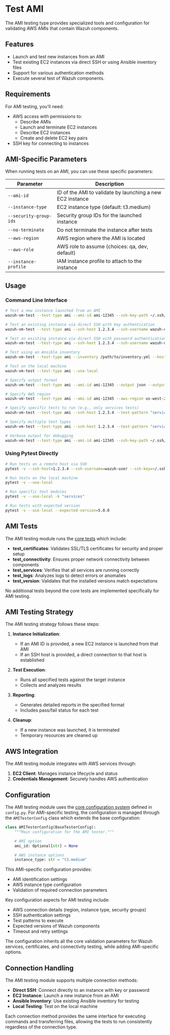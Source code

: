 # Test AMI

The AMI testing type provides specialized tools and configuration for validating AWS AMIs that contain Wazuh components.

## Features

- Launch and test new instances from an AMI
- Test existing EC2 instances via direct SSH or using Ansible inventory files
- Support for various authentication methods
- Execute several test of Wazuh components.

## Requirements

For AMI testing, you'll need:

- AWS access with permissions to:
  - Describe AMIs
  - Launch and terminate EC2 instances
  - Describe EC2 instances
  - Create and delete EC2 key pairs
- SSH key for connecting to instances

## AMI-Specific Parameters

When running tests on an AMI, you can use these specific parameters:

| Parameter | Description |
|-----------|-------------|
| `--ami-id` | ID of the AMI to validate by launching a new EC2 instance |
| `--instance-type` | EC2 instance type (default: t3.medium) |
| `--security-group-ids` | Security group IDs for the launched instance |
| `--no-terminate` | Do not terminate the instance after tests |
| `--aws-region` | AWS region where the AMI is located |
| `--aws-role` | AWS role to assume (choices: qa, dev, default) |
| `--instance-profile` | IAM instance profile to attach to the instance |

## Usage

### Command Line Interface

```bash
# Test a new instance launched from an AMI
wazuh-vm-test --test-type ami --ami-id ami-12345 --ssh-key-path ~/.ssh/my-key.pem --version 5.0.0

# Test an existing instance via direct SSH with key authentication
wazuh-vm-test --test-type ami --ssh-host 1.2.3.4 --ssh-username wazuh-user --ssh-key-path ~/.ssh/my-key.pem

# Test an existing instance via direct SSH with password authentication
wazuh-vm-test --test-type ami --ssh-host 1.2.3.4 --ssh-username wazuh-user --ssh-password your-password

# Test using an Ansible inventory
wazuh-vm-test --test-type ami --inventory /path/to/inventory.yml --host wazuh-server

# Test on the local machine
wazuh-vm-test --test-type ami --use-local

# Specify output format
wazuh-vm-test --test-type ami --ami-id ami-12345 --output json --output-file results.json

# Specify AWS region
wazuh-vm-test --test-type ami --ami-id ami-12345 --aws-region us-west-2

# Specify specific tests to run (e.g., only services tests)
wazuh-vm-test --test-type ami --ssh-host 1.2.3.4 --test-pattern "services*"

# Specify multiple test types
wazuh-vm-test --test-type ami --ssh-host 1.2.3.4 --test-pattern "services* logs*"

# Verbose output for debugging
wazuh-vm-test --test-type ami --ami-id ami-12345 --ssh-key-path ~/.ssh/my-key.pem --log-level DEBUG
```

### Using Pytest Directly

```bash
# Run tests on a remote host via SSH
pytest -v --ssh-host=1.2.3.4 --ssh-username=wazuh-user --ssh-key=~/.ssh/my-key.pem

# Run tests on the local machine
pytest -v --use-local

# Run specific test modules
pytest -v --use-local -k "services"

# Run tests with expected version
pytest -v --use-local --expected-version=5.0.0
```

## AMI Tests

The AMI testing module runs the [core tests](../test.md#core-test-types) which include:

- **test_certificates**: Validates SSL/TLS certificates for security and proper setup
- **test_connectivity**: Ensures proper network connectivity between components
- **test_services**: Verifies that all services are running correctly
- **test_logs**: Analyzes logs to detect errors or anomalies
- **test_version**: Validates that the installed versions match expectations

No additional tests beyond the core tests are implemented specifically for AMI testing.

## AMI Testing Strategy

The AMI testing strategy follows these steps:

1. **Instance Initialization**:
   - If an AMI ID is provided, a new EC2 instance is launched from that AMI
   - If an SSH host is provided, a direct connection to that host is established

2. **Test Execution**:
   - Runs all specified tests against the target instance
   - Collects and analyzes results

3. **Reporting**:
   - Generates detailed reports in the specified format
   - Includes pass/fail status for each test

4. **Cleanup**:
   - If a new instance was launched, it is terminated
   - Temporary resources are cleaned up

## AWS Integration

The AMI testing module integrates with AWS services through:

1. **EC2 Client**: Manages instance lifecycle and status
2. **Credentials Management**: Securely handles AWS authentication

## Configuration

The AMI testing module uses the [core configuration system](../test.md#core-configuration) defined in `config.py`. For AMI-specific testing, the configuration is managed through the `AMITesterConfig` class which extends the base configuration:

```python
class AMITesterConfig(BaseTesterConfig):
    """Main configuration for the AMI tester."""

    # AMI option
    ami_id: Optional[str] = None

    # AWS instance options
    instance_type: str = "t3.medium"
```

This AMI-specific configuration provides:
- AMI identification settings
- AWS instance type configuration
- Validation of required connection parameters

Key configuration aspects for AMI testing include:
- AWS connection details (region, instance type, security groups)
- SSH authentication settings
- Test patterns to execute
- Expected versions of Wazuh components
- Timeout and retry settings

The configuration inherits all the core validation parameters for Wazuh services, certificates, and connectivity testing, while adding AMI-specific options.

## Connection Handling

The AMI testing module supports multiple connection methods:

- **Direct SSH**: Connect directly to an instance with key or password
- **EC2 Instance**: Launch a new instance from an AMI
- **Ansible Inventory**: Use existing Ansible inventory for testing
- **Local Testing**: Test on the local machine

Each connection method provides the same interface for executing commands and transferring files, allowing the tests to run consistently regardless of the connection type.
